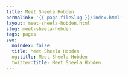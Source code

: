```yaml
---
title: Meet Sheela Hobden
permalink: '{{ page.fileSlug }}/index.html'
layout: meet-sheela-hobden.html
slug: meet-sheela-hobden
tags: pages
seo:
  noindex: false
  title: Meet Sheela Hobden
  og:title: Meet Sheela Hobden
  twitter:title: Meet Sheela Hobden
---
```



